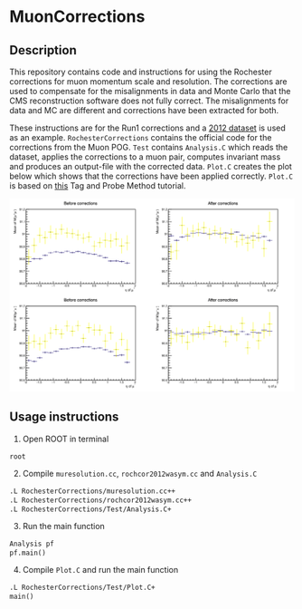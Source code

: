 # MuonCorrections

## Description

This repository contains code and instructions for using the Rochester corrections for muon momentum scale and resolution. The corrections are used to compensate for the misalignments in data and Monte Carlo that the CMS reconstruction software does not fully correct. The misalignments for data and MC are different and corrections have been extracted for both.

These instructions are for the Run1 corrections and a [2012 dataset](http://opendata.cern.ch/record/12341) is used as an example. `RochesterCorrections` contains the official code for the corrections from the Muon POG. `Test` contains `Analysis.C` which reads the dataset, applies the corrections to a muon pair, computes invariant mass and produces an output-file with the corrected data. `Plot.C` creates the plot below which shows that the corrections have been applied correctly. `Plot.C` is based on [this](https://cms-opendata-workshop.github.io/workshop-lesson-tagandprobe/index.html) Tag and Probe Method tutorial.

![plot](./RochesterCorrections/Test/dimuon_mass_eta_all.png)

## Usage instructions
1. Open ROOT in terminal
```
root
```

2. Compile `muresolution.cc`, `rochcor2012wasym.cc` and `Analysis.C`
```
.L RochesterCorrections/muresolution.cc++
.L RochesterCorrections/rochcor2012wasym.cc++
.L RochesterCorrections/Test/Analysis.C+
```

3. Run the main function
```
Analysis pf
pf.main()
```
4. Compile `Plot.C` and run the main function
```
.L RochesterCorrections/Test/Plot.C+
main()
```
